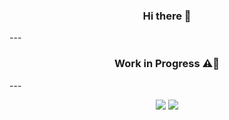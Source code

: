 <h3 align="center"> Hi there 👋 </h3>
---
<h3 align="center"> Work in Progress ⚠️👷 </h3>
---
<p align = "center">
  <img src = "https://github-readme-stats.vercel.app/api?username=lozanasc&show_icons=true&theme=dark&line_height=27">
  <img src = "https://github-readme-stats.vercel.app/api/top-langs/?username=lozanasc&hide=css,java,html&theme=dark">
</p>

